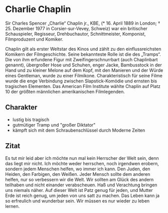 # Charlie Chaplin

Sir Charles Spencer „Charlie“ Chaplin jr., KBE, (* 16. April 1889 in London; † 25. Dezember 1977 in Corsier-sur-Vevey, Schweiz) war ein britischer Schauspieler, Regisseur, Drehbuchautor, Schnittmeister, Komponist, Filmproduzent und Komiker.

Chaplin gilt als erster Weltstar des Kinos und zählt zu den einflussreichsten Komikern der Filmgeschichte. Seine bekannteste Rolle ist die des „Tramps“. Die von ihm erfundene Figur mit Zweifingerschnurrbart (auch Chaplinbart genannt), übergroßer Hose und Schuhen, enger Jacke, Bambusstock in der Hand und zu kleiner Melone auf dem Kopf, mit den Manieren und der Würde eines Gentleman, wurde zu einer Filmikone. Charakteristisch für seine Filme wurde die enge Verbindung zwischen Slapstick-Komödie und ernsten bis tragischen Elementen. Das American Film Institute wählte Chaplin auf Platz 10 der größten männlichen amerikanischen Filmlegenden.

## Charakter
* lustig bis tragisch
* gutmütiger Tramp und "großer Diktator"
* kämpft sich mit dem Schraubenschlüssel durch Moderne Zeiten

## Zitat
Es tut mir leid aber ich möchte nun mal kein Herrscher der Welt sein, denn das liegt mir nicht.
Ich möchte weder herrschen, noch irgendwen erobern,
sondern jedem Menschen helfen, wo immer ich kann.
Den Juden, den Heiden, den Farbigen, den Weißen.
Jeder Mensch sollte dem anderen helfen, nur so verbessern wir die Welt.
Wir sollten am Glück des andern teilhaben und nicht einander verabscheuen.
Haß und Verachtung bringen uns niemals näher.
Auf dieser Welt ist Patz genug für jeden, und Mutter Erde ist reich genug, um jeden von uns satt zu machen.
Das Leben kann ja so erfreulich und wunderbar sein.
Wir müssen es nur wieder zu leben lernen.
